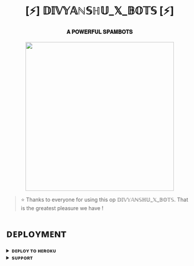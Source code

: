 <h1 align="center"><b>[⚡] 𝔻𝕀𝕍𝕐𝔸ℕ𝕊ℍ𝕌_𝕏_𝔹𝕆𝕋𝕊 [⚡]</b></h1>

<h4 align="center"> 𝐀 𝐏𝐎𝐖𝐄𝐑𝐅𝐔𝐋 𝐒𝐏𝐀𝐌𝐁𝐎𝐓𝐒</h4>

<p align="center"><a href="https://t.me/PyXen"><img src="[http://telegra.ph/file/d562be01d910a4f72b8d4.jpg]" width="400"></a></p>


> ⭐️ Thanks to everyone for using this op 𝔻𝕀𝕍𝕐𝔸ℕ𝕊ℍ𝕌_𝕏_𝔹𝕆𝕋𝕊. That is the greatest pleasure we have !


# ᴅᴇᴘʟᴏʏᴍᴇɴᴛ


<details>
<summary><b>ᴅᴇᴘʟᴏʏ ᴛᴏ ʜᴇʀᴏᴋᴜ</b></summary>
<br>

[![Deploy](https://www.herokucdn.com/deploy/button.svg)](https://dashboard.heroku.com/new?template=https://github.com/Ranavanshi/XBOTS)

</details>


<details>
<summary><b>sᴜᴘᴘᴏʀᴛ</b></summary>
<br>

<a href="https://t.me/TheAltron"><img src="https://img.shields.io/badge/Join-Telegram%20Channel-red.svg?logo=Telegram"></a>

</details>
